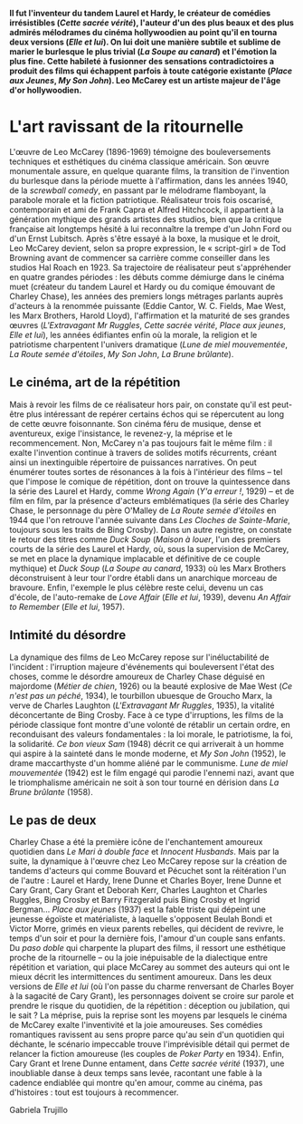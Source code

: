 **Il fut l'inventeur du tandem Laurel et Hardy, le créateur de comédies irrésistibles (_Cette sacrée vérité_), l'auteur d'un des plus beaux et des plus admirés mélodrames du cinéma hollywoodien au point qu'il en tourna deux versions (_Elle et lui_). On lui doit une manière subtile et sublime de marier le burlesque le plus trivial (_La Soupe au canard_) et l'émotion la plus fine. Cette habileté à fusionner des sensations contradictoires a produit des films qui échappent parfois à toute catégorie existante (_Place aux Jeunes_, _My Son John_). Leo McCarey est un artiste majeur de l'âge d'or hollywoodien.**

# L'art ravissant de la ritournelle

L'œuvre de Leo McCarey (1896-1969) témoigne des bouleversements techniques et esthétiques du cinéma classique américain. Son œuvre monumentale assure, en quelque quarante films, la transition de l'invention du burlesque dans la période muette à l'affirmation, dans les années 1940, de la _screwball comedy_, en passant par le mélodrame flamboyant, la parabole morale et la fiction patriotique. Réalisateur trois fois oscarisé, contemporain et ami de Frank Capra et Alfred Hitchcock, il appartient à la génération mythique des grands artistes des studios, bien que la critique française ait longtemps hésité à lui reconnaître la trempe d'un John Ford ou d'un Ernst Lubitsch. Après s'être essayé à la boxe, la musique et le droit, Leo McCarey devient, selon sa propre expression, le « script-girl » de Tod Browning avant de commencer sa carrière comme conseiller dans les studios Hal Roach en 1923. Sa trajectoire de réalisateur peut s'appréhender en quatre grandes périodes : les débuts comme démiurge dans le cinéma muet (créateur du tandem Laurel et Hardy ou du comique émouvant de Charley Chase), les années des premiers longs métrages parlants auprès d'acteurs à la renommée puissante (Eddie Cantor, W. C. Fields, Mae West, les Marx Brothers, Harold Lloyd), l'affirmation et la maturité de ses grandes œuvres (_L'Extravagant Mr Ruggles_, _Cette sacrée vérité_, _Place aux jeunes_, _Elle et lui_), les années édifiantes enfin où la morale, la religion et le patriotisme charpentent l'univers dramatique (_Lune de miel mouvementée_, _La Route semée d'étoiles_, _My Son John_, _La Brune brûlante_).

## Le cinéma, art de la répétition

Mais à revoir les films de ce réalisateur hors pair, on constate qu'il est peut-être plus intéressant de repérer certains échos qui se répercutent au long de cette œuvre foisonnante. Son cinéma féru de musique, dense et aventureux, exige l'insistance, le revenez-y, la méprise et le recommencement. Non, McCarey n'a pas toujours fait le même film : il exalte l'invention continue à travers de solides motifs récurrents, créant ainsi un inextinguible répertoire de puissances narratives. On peut énumérer toutes sortes de résonances à la fois à l'intérieur des films – tel que l'impose le comique de répétition, dont on trouve la quintessence dans la série des Laurel et Hardy, comme _Wrong Again_ (_Y'a erreur !_, 1929) – et de film en film, par la présence d'acteurs emblématiques (la série des Charley Chase, le personnage du père O'Malley de _La Route semée d'étoiles_ en 1944 que l'on retrouve l'année suivante dans _Les Cloches de Sainte-Marie_, toujours sous les traits de Bing Crosby). Dans un autre registre, on constate le retour des titres comme _Duck Soup_ (_Maison à louer_, l'un des premiers courts de la série des Laurel et Hardy, où, sous la supervision de McCarey, se met en place la dynamique implacable et définitive de ce couple mythique) et _Duck Soup_ (_La Soupe au canard_, 1933) où les Marx Brothers déconstruisent à leur tour l'ordre établi dans un anarchique morceau de bravoure. Enfin, l'exemple le plus célèbre reste celui, devenu un cas d'école, de l'auto-remake de _Love Affair_ (_Elle et lui_, 1939), devenu _An Affair to Remember_ (_Elle et lui_, 1957).

## Intimité du désordre

La dynamique des films de Leo McCarey repose sur l'inéluctabilité de l'incident : l'irruption majeure d'événements qui bouleversent l'état des choses, comme le désordre amoureux de Charley Chase déguisé en majordome (_Métier de chien_, 1926) ou la beauté explosive de Mae West (_Ce n'est pas un péché_, 1934), le tourbillon ubuesque de Groucho Marx, la verve de Charles Laughton (_L'Extravagant Mr Ruggles_, 1935), la vitalité déconcertante de Bing Crosby. Face à ce type d'irruptions, les films de la période classique font montre d'une volonté de rétablir un certain ordre, en reconduisant des valeurs fondamentales : la loi morale, le patriotisme, la foi, la solidarité. _Ce bon vieux Sam_ (1948) décrit ce qui arriverait à un homme qui aspire à la sainteté dans le monde moderne, et _My Son John_ (1952), le drame maccarthyste d'un homme aliéné par le communisme. _Lune de miel mouvementée_ (1942) est le film engagé qui parodie l'ennemi nazi, avant que le triomphalisme américain ne soit à son tour tourné en dérision dans _La Brune brûlante_ (1958).

## Le pas de deux

Charley Chase a été la première icône de l'enchantement amoureux quotidien dans _Le Mari à double face_ et _Innocent Husbands_. Mais par la suite, la dynamique à l'œuvre chez Leo McCarey repose sur la création de tandems d'acteurs qui comme Bouvard et Pécuchet sont la réitération l'un de l'autre : Laurel et Hardy, Irene Dunne et Charles Boyer, Irene Dunne et Cary Grant, Cary Grant et Deborah Kerr, Charles Laughton et Charles Ruggles, Bing Crosby et Barry Fitzgerald puis Bing Crosby et Ingrid Bergman... _Place aux jeunes_ (1937) est la fable triste qui dépeint une jeunesse égoïste et matérialiste, à laquelle s'opposent Beulah Bondi et Victor Morre, grimés en vieux parents rebelles, qui décident de revivre, le temps d'un soir et pour la dernière fois, l'amour d'un couple sans enfants. Du _paso doble_ qui charpente la plupart des films, il ressort une esthétique proche de la ritournelle – ou la joie inépuisable de la dialectique entre répétition et variation, qui place McCarey au sommet des auteurs qui ont le mieux décrit les intermittences du sentiment amoureux. Dans les deux versions de _Elle et lui_ (où l'on passe du charme renversant de Charles Boyer à la sagacité de Cary Grant), les personnages doivent se croire sur parole et prendre le risque du quotidien, de la répétition : déception ou jubilation, qui le sait ? La méprise, puis la reprise sont les moyens par lesquels le cinéma de McCarey exalte l'inventivité et la joie amoureuses. Ses comédies romantiques ravissent au sens propre parce qu'au sein d'un quotidien qui déchante, le scénario impeccable trouve l'imprévisible détail qui permet de relancer la fiction amoureuse (les couples de _Poker Party_ en 1934). Enfin, Cary Grant et Irene Dunne entament, dans _Cette sacrée vérité_ (1937), une inoubliable danse à deux temps sans levée, racontant une fable à la cadence endiablée qui montre qu'en amour, comme au cinéma, pas d'histoires : tout est toujours à recommencer.

Gabriela Trujillo
